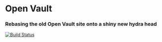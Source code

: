# Open Vault

### Rebasing the old Open Vault site onto a shiny new hydra head

[![Build Status](https://travis-ci.org/afred/openvault.png)](https://travis-ci.org/afred/openvault)